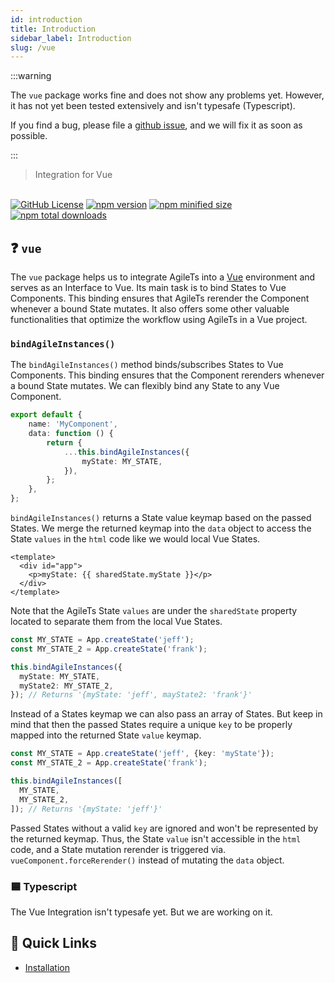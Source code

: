 ```yaml
---
id: introduction
title: Introduction
sidebar_label: Introduction
slug: /vue
---
```


:::warning

The `vue` package works fine and does not show any problems yet. 
However, it has not yet been tested extensively and isn't typesafe (Typescript).

If you find a bug, please file a [github issue](https://github.com/agile-ts/agile/issues),
and we will fix it as soon as possible.

:::

> Integration for Vue

 <br />

 <a href="https://github.com/agile-ts/agile">
  <img src="https://img.shields.io/github/license/agile-ts/agile.svg?label=license&style=flat&colorA=293140&colorB=4a4872" alt="GitHub License"/></a>
<a href="https://npm.im/@agile-ts/vue">
  <img src="https://img.shields.io/npm/v/@agile-ts/vue.svg?label=npm&style=flat&colorA=293140&colorB=4a4872" alt="npm version"/></a>
<a href="https://npm.im/@agile-ts/vue">
  <img src="https://img.shields.io/bundlephobia/min/@agile-ts/vue.svg?label=minified%20size&style=flat&colorA=293140&colorB=4a4872" alt="npm minified size"/></a>
<a href="https://npm.im/@agile-ts/vue">
  <img src="https://img.shields.io/npm/dt/@agile-ts/vue.svg?label=downloads&style=flat&colorA=293140&colorB=4a4872" alt="npm total downloads"/></a>

## ❓ `vue`

The `vue` package helps us to integrate AgileTs into a [Vue](https://vuejs.org/) environment
and serves as an Interface to Vue.
Its main task is to bind States to Vue Components.
This binding ensures that AgileTs rerender the Component whenever a bound State mutates.
It also offers some other valuable functionalities that optimize the workflow using AgileTs in a Vue project.

### `bindAgileInstances()`

The `bindAgileInstances()` method binds/subscribes States to Vue Components.
This binding ensures that the Component rerenders whenever a bound State mutates.
We can flexibly bind any State to any Vue Component.
```ts {4-7}
export default {
    name: 'MyComponent',
    data: function () {
        return {
            ...this.bindAgileInstances({
                myState: MY_STATE,
            }),
        };
    },
};
```
`bindAgileInstances()` returns a State value keymap based on the passed States.
We merge the returned keymap into the `data` object
to access the State `values` in the `html` code like we would local Vue States.
```vue {3}
<template>
  <div id="app">
    <p>myState: {{ sharedState.myState }}</p>
  </div>
</template>
```
Note that the AgileTs State `values` are under the `sharedState` property located
to separate them from the local Vue States.
```ts {4-7}
const MY_STATE = App.createState('jeff');
const MY_STATE_2 = App.createState('frank');

this.bindAgileInstances({
  myState: MY_STATE,
  myState2: MY_STATE_2,
}); // Returns '{myState: 'jeff', mayState2: 'frank'}'
```
Instead of a States keymap we can also pass an array of States. 
But keep in mind that then the passed States require a unique `key`
to be properly mapped into the returned State `value` keymap.
```ts {4-7}
const MY_STATE = App.createState('jeff', {key: 'myState'});
const MY_STATE_2 = App.createState('frank');

this.bindAgileInstances([
  MY_STATE,
  MY_STATE_2,
]); // Returns '{myState: 'jeff'}'
```
Passed States without a valid `key` are ignored 
and won't be represented by the returned keymap.
Thus, the State `value` isn't accessible in the `html` code, 
and a State mutation rerender is triggered via. `vueComponent.forceRerender()`
instead of mutating the `data` object.

### 🟦 Typescript

The Vue Integration isn't typesafe yet. But we are working on it.

## 🚀 Quick Links
- [Installation](./Installation.md)

